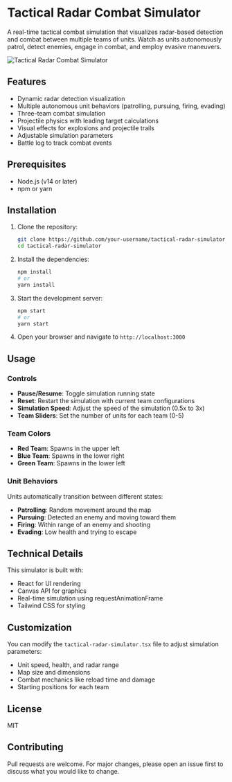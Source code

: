 # Tactical Radar Combat Simulator

A real-time tactical combat simulation that visualizes radar-based detection and combat between multiple teams of units. Watch as units autonomously patrol, detect enemies, engage in combat, and employ evasive maneuvers.

![Tactical Radar Combat Simulator](https://github.com/your-username/tactical-radar-simulator/raw/main/screenshot.png)

## Features

- Dynamic radar detection visualization
- Multiple autonomous unit behaviors (patrolling, pursuing, firing, evading)
- Three-team combat simulation
- Projectile physics with leading target calculations
- Visual effects for explosions and projectile trails
- Adjustable simulation parameters
- Battle log to track combat events

## Prerequisites

- Node.js (v14 or later)
- npm or yarn

## Installation

1. Clone the repository:
   ```bash
   git clone https://github.com/your-username/tactical-radar-simulator.git
   cd tactical-radar-simulator
   ```

2. Install the dependencies:
   ```bash
   npm install
   # or
   yarn install
   ```

3. Start the development server:
   ```bash
   npm start
   # or
   yarn start
   ```

4. Open your browser and navigate to `http://localhost:3000`

## Usage

### Controls

- **Pause/Resume**: Toggle simulation running state
- **Reset**: Restart the simulation with current team configurations
- **Simulation Speed**: Adjust the speed of the simulation (0.5x to 3x)
- **Team Sliders**: Set the number of units for each team (0-5)

### Team Colors

- **Red Team**: Spawns in the upper left
- **Blue Team**: Spawns in the lower right
- **Green Team**: Spawns in the lower left

### Unit Behaviors

Units automatically transition between different states:

- **Patrolling**: Random movement around the map
- **Pursuing**: Detected an enemy and moving toward them
- **Firing**: Within range of an enemy and shooting
- **Evading**: Low health and trying to escape

## Technical Details

This simulator is built with:
- React for UI rendering
- Canvas API for graphics
- Real-time simulation using requestAnimationFrame
- Tailwind CSS for styling

## Customization

You can modify the `tactical-radar-simulator.tsx` file to adjust simulation parameters:

- Unit speed, health, and radar range
- Map size and dimensions
- Combat mechanics like reload time and damage
- Starting positions for each team

## License

MIT

## Contributing

Pull requests are welcome. For major changes, please open an issue first to discuss what you would like to change.
